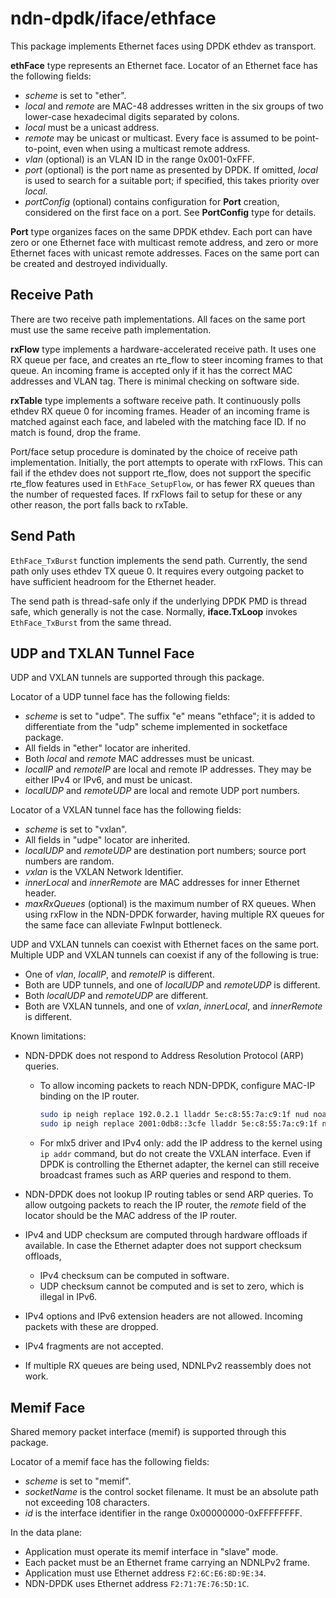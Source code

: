 # ndn-dpdk/iface/ethface

This package implements Ethernet faces using DPDK ethdev as transport.

**ethFace** type represents an Ethernet face.
Locator of an Ethernet face has the following fields:

* *scheme* is set to "ether".
* *local* and *remote* are MAC-48 addresses written in the six groups of two lower-case hexadecimal digits separated by colons.
* *local* must be a unicast address.
* *remote* may be unicast or multicast.
  Every face is assumed to be point-to-point, even when using a multicast remote address.
* *vlan* (optional) is an VLAN ID in the range 0x001-0xFFF.
* *port* (optional) is the port name as presented by DPDK.
  If omitted, *local* is used to search for a suitable port; if specified, this takes priority over *local*.
* *portConfig* (optional) contains configuration for **Port** creation, considered on the first face on a port.
  See **PortConfig** type for details.

**Port** type organizes faces on the same DPDK ethdev.
Each port can have zero or one Ethernet face with multicast remote address, and zero or more Ethernet faces with unicast remote addresses.
Faces on the same port can be created and destroyed individually.

## Receive Path

There are two receive path implementations.
All faces on the same port must use the same receive path implementation.

**rxFlow** type implements a hardware-accelerated receive path.
It uses one RX queue per face, and creates an rte\_flow to steer incoming frames to that queue.
An incoming frame is accepted only if it has the correct MAC addresses and VLAN tag.
There is minimal checking on software side.

**rxTable** type implements a software receive path.
It continuously polls ethdev RX queue 0 for incoming frames.
Header of an incoming frame is matched against each face, and labeled with the matching face ID.
If no match is found, drop the frame.

Port/face setup procedure is dominated by the choice of receive path implementation.
Initially, the port attempts to operate with rxFlows.
This can fail if the ethdev does not support rte\_flow, does not support the specific rte\_flow features used in `EthFace_SetupFlow`, or has fewer RX queues than the number of requested faces.
If rxFlows fail to setup for these or any other reason, the port falls back to rxTable.

## Send Path

`EthFace_TxBurst` function implements the send path.
Currently, the send path only uses ethdev TX queue 0.
It requires every outgoing packet to have sufficient headroom for the Ethernet header.

The send path is thread-safe only if the underlying DPDK PMD is thread safe, which generally is not the case.
Normally, **iface.TxLoop** invokes `EthFace_TxBurst` from the same thread.

## UDP and TXLAN Tunnel Face

UDP and VXLAN tunnels are supported through this package.

Locator of a UDP tunnel face has the following fields:

* *scheme* is set to "udpe".
  The suffix "e" means "ethface"; it is added to differentiate from the "udp" scheme implemented in socketface package.
* All fields in "ether" locator are inherited.
* Both *local* and *remote* MAC addresses must be unicast.
* *localIP* and *remoteIP* are local and remote IP addresses.
  They may be either IPv4 or IPv6, and must be unicast.
* *localUDP* and *remoteUDP* are local and remote UDP port numbers.

Locator of a VXLAN tunnel face has the following fields:

* *scheme* is set to "vxlan".
* All fields in "udpe" locator are inherited.
* *localUDP* and *remoteUDP* are destination port numbers; source port numbers are random.
* *vxlan* is the VXLAN Network Identifier.
* *innerLocal* and *innerRemote* are MAC addresses for inner Ethernet header.
* *maxRxQueues* (optional) is the maximum number of RX queues.
  When using rxFlow in the NDN-DPDK forwarder, having multiple RX queues for the same face can alleviate FwInput bottleneck.

UDP and VXLAN tunnels can coexist with Ethernet faces on the same port.
Multiple UDP and VXLAN tunnels can coexist if any of the following is true:

* One of *vlan*, *localIP*, and *remoteIP* is different.
* Both are UDP tunnels, and one of *localUDP* and *remoteUDP* is different.
* Both *localUDP* and *remoteUDP* are different.
* Both are VXLAN tunnels, and one of *vxlan*, *innerLocal*, and *innerRemote* is different.

Known limitations:

* NDN-DPDK does not respond to Address Resolution Protocol (ARP) queries.

  * To allow incoming packets to reach NDN-DPDK, configure MAC-IP binding on the IP router.

    ```bash
    sudo ip neigh replace 192.0.2.1 lladdr 5e:c8:55:7a:c9:1f nud noarp dev eth1
    sudo ip neigh replace 2001:0db8::3cfe lladdr 5e:c8:55:7a:c9:1f nud noarp dev eth1
    ```

  * For mlx5 driver and IPv4 only: add the IP address to the kernel using `ip addr` command, but do not create the VXLAN interface.
    Even if DPDK is controlling the Ethernet adapter, the kernel can still receive broadcast frames such as ARP queries and respond to them.

* NDN-DPDK does not lookup IP routing tables or send ARP queries.
  To allow outgoing packets to reach the IP router, the *remote* field of the locator should be the MAC address of the IP router.

* IPv4 and UDP checksum are computed through hardware offloads if available.
  In case the Ethernet adapter does not support checksum offloads,

  * IPv4 checksum can be computed in software.
  * UDP checksum cannot be computed and is set to zero, which is illegal in IPv6.

* IPv4 options and IPv6 extension headers are not allowed.
  Incoming packets with these are dropped.

* IPv4 fragments are not accepted.

* If multiple RX queues are being used, NDNLPv2 reassembly does not work.

## Memif Face

Shared memory packet interface (memif) is supported through this package.

Locator of a memif face has the following fields:

* *scheme* is set to "memif".
* *socketName* is the control socket filename.
  It must be an absolute path not exceeding 108 characters.
* *id* is the interface identifier in the range 0x00000000-0xFFFFFFFF.

In the data plane:

* Application must operate its memif interface in "slave" mode.
* Each packet must be an Ethernet frame carrying an NDNLPv2 frame.
* Application must use Ethernet address `F2:6C:E6:8D:9E:34`.
* NDN-DPDK uses Ethernet address `F2:71:7E:76:5D:1C`.
